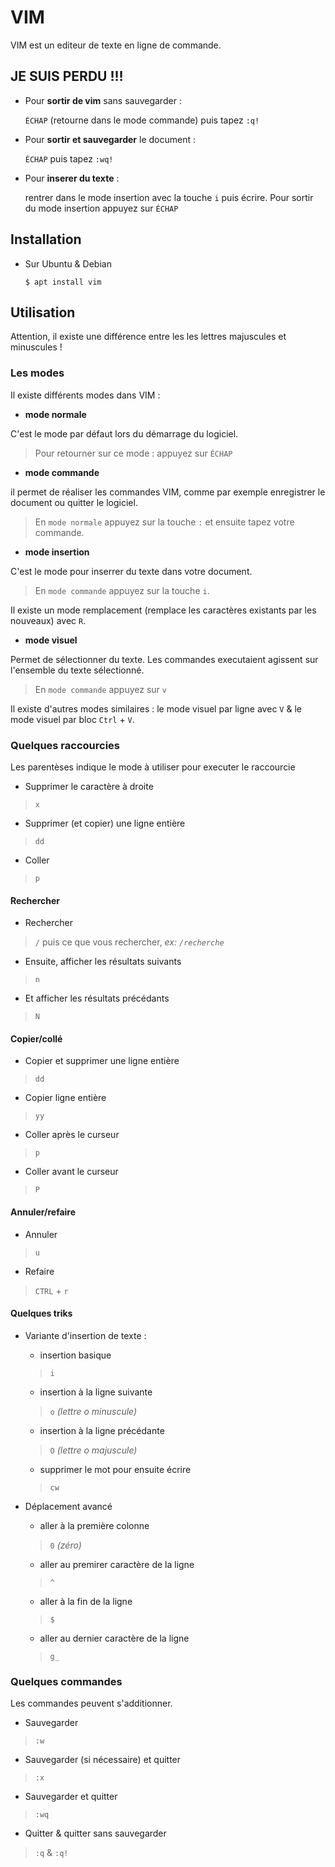 # VIM
VIM est un editeur de texte en ligne de commande.

## JE SUIS PERDU !!!
* Pour **sortir de vim** sans sauvegarder :

    `ÉCHAP` (retourne dans le mode commande) puis tapez `:q!`

* Pour **sortir et sauvegarder** le document :

    `ÉCHAP` puis tapez `:wq!`

* Pour **inserer du texte** :
    
    rentrer dans le mode insertion avec la touche `i` puis écrire. Pour sortir du mode insertion appuyez sur `ÉCHAP`

## Installation

* Sur Ubuntu & Debian

    `$ apt install vim`

## Utilisation
Attention, il existe une différence entre les les lettres majuscules et minuscules !

### Les modes
Il existe différents modes dans VIM :

* **mode normale**

C'est le mode par défaut lors du démarrage du logiciel. 

> Pour retourner sur ce mode : appuyez sur `ÉCHAP`

* **mode commande**

il permet de réaliser les commandes VIM, comme par exemple enregistrer le document ou quitter le logiciel.

> En `mode normale` appuyez sur la touche `:` et ensuite tapez votre commande.

* **mode insertion**

C'est le mode pour inserrer du texte dans votre document.

> En `mode commande` appuyez sur la touche `i`.

Il existe un mode remplacement (remplace les caractères existants par les nouveaux) avec `R`.

* **mode visuel**

Permet de sélectionner du texte. Les commandes executaient agissent sur l'ensemble du texte sélectionné.

> En `mode commande` appuyez sur  `v`

Il existe d'autres modes similaires : le mode visuel par ligne avec `V` & le mode visuel par bloc `Ctrl` + `V`.

### Quelques raccourcies
Les parentèses indique le mode à utiliser pour executer le raccourcie

* Supprimer le caractère à droite
> `x`

* Supprimer (et copier) une ligne entière
> `dd`

* Coller
> `p`

#### Rechercher
* Rechercher
> `/` puis ce que vous rechercher, *ex: `/recherche`*

* Ensuite, afficher les résultats suivants
> `n`

* Et afficher les résultats précédants
> `N`

#### Copier/collé
* Copier et supprimer une ligne entière
> `dd`

* Copier ligne entière
> `yy`

* Coller après le curseur
> `p`

* Coller avant le curseur
> `P`

#### Annuler/refaire
* Annuler
> `u`

* Refaire
> `CTRL` + `r`

#### Quelques triks

- Variante d'insertion de texte :
  - insertion basique
  > `i`
  - insertion à la ligne suivante
  > `o` *(lettre o minuscule)*
  - insertion à la ligne précédante
  > `O` *(lettre o majuscule)*
  - supprimer le mot pour ensuite écrire
  > `cw`


- Déplacement avancé
  - aller à la première colonne
  > `0` *(zéro)*
  - aller au premirer caractère de la ligne
  > `^`
  - aller à la fin de la ligne
  > `$`
  - aller au dernier caractère de la ligne
  > `g_`


### Quelques commandes
Les commandes peuvent s'additionner.

* Sauvegarder 
> `:w`

* Sauvegarder (si nécessaire) et quitter 
> `:x`

* Sauvegarder et quitter 
> `:wq`

* Quitter & quitter sans sauvegarder
> `:q` & `:q!`

